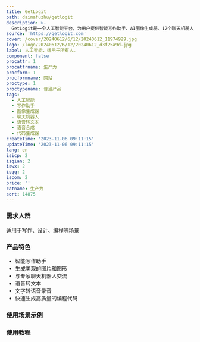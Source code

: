 ```yaml
---
title: GetLogit
path: daimafuzhu/getlogit
description: >-
  GetLogit是一个人工智能平台，为用户提供智能写作助手、AI图像生成器、12个聊天机器人专家、语音转文本、AI语音合成、AI代码生成器等功能。用户可以使用智能写作助手快速生成优秀文本，利用AI图像生成器创建精美图片和图形，与12个专家聊天机器人进行交流，将语音转录为文本，利用AI语音合成将文字转为语音录音，以及快速生成高质量的编程代码等。
source: 'https://getlogit.com'
cover: /cover/20240612/6/12/20240612_11974929.jpg
logo: /logo/20240612/6/12/20240612_d3f25a9d.jpg
label: 人工智能，适用于所有人。
component: false
procattr: 1
procattrname: 生产力
procform: 1
procformname: 网站
proctype: 1
proctypename: 普通产品
tags:
  - 人工智能
  - 写作助手
  - 图像生成器
  - 聊天机器人
  - 语音转文本
  - 语音合成
  - 代码生成器
createTime: '2023-11-06 09:11:15'
updateTime: '2023-11-06 09:11:15'
lang: en
isicp: 2
isqian: 2
iswx: 2
isqq: 2
iscom: 2
price: ''
catname: 生产力
sort: 14875
---
```




### 需求人群
适用于写作、设计、编程等场景

### 产品特色
- 智能写作助手
- 生成美观的图片和图形
- 与专家聊天机器人交流
- 语音转文本
- 文字转语音录音
- 快速生成高质量的编程代码

### 使用场景示例


### 使用教程


  
